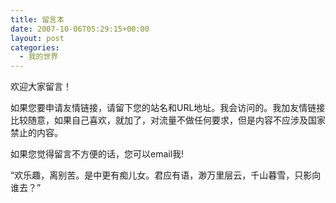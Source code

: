 ```yaml
---
title: 留言本
date: 2007-10-06T05:29:15+00:00
layout: post
categories:
  - 我的世界
---
```


欢迎大家留言！

如果您要申请友情链接，请留下您的站名和URL地址。我会访问的。我加友情链接比较随意，如果自己喜欢，就加了，对流量不做任何要求，但是内容不应涉及国家禁止的内容。

如果您觉得留言不方便的话，您可以email我!

“欢乐趣，离别苦。是中更有痴儿女。君应有语，渺万里层云，千山暮雪，只影向谁去？”